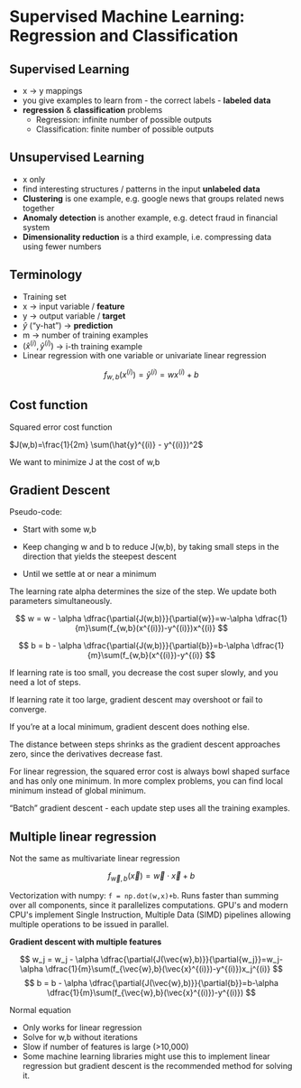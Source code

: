 # Supervised Machine Learning: Regression and Classification

## Supervised Learning

- x → y mappings
- you give examples to learn from - the correct labels - **labeled** **data**
- **regression** & **classification** problems
    - Regression: infinite number of possible outputs
    - Classification: finite number of possible outputs

## Unsupervised Learning

- x only
- find interesting structures / patterns in the input **unlabeled** **data**
- **Clustering** is one example, e.g. google news that groups related news together
- **Anomaly** **detection** is another example, e.g. detect fraud in financial system
- **Dimensionality reduction** is a third example, i.e. compressing data using fewer numbers

## Terminology

- Training set
- x → input variable / **feature**
- y → output variable / **target**
- $\hat{y}$ (“y-hat”) → **prediction**
- m → number of training examples
- $(\hat{x}^{(i)}, \hat{y}^{(i)})$ → i-th training example
- Linear regression with one variable or univariate linear regression

$$
f_{w,b}(x^{(i)})=\hat{y}^{(i)}=wx^{(i)}+b
$$

## Cost function

Squared error cost function

$J(w,b)=\frac{1}{2m} \sum(\hat{y}^{(i)} - y^{(i)})^2$

We want to minimize J at the cost of w,b

## Gradient Descent
Pseudo-code:

- Start with some w,b

- Keep changing w and b to reduce J(w,b), by taking small steps in the direction that yields the steepest descent

- Until we settle at or near a minimum

The learning rate alpha determines the size of the step. We update both parameters simultaneously.

$$
w = w - \alpha \dfrac{\partial{J(w,b)}}{\partial{w}}=w-\alpha \dfrac{1}{m}\sum(f_{w,b}(x^{(i)})-y^{(i)})x^{(i)}
$$

$$
b = b - \alpha \dfrac{\partial{J(w,b)}}{\partial{b}}=b-\alpha \dfrac{1}{m}\sum(f_{w,b}(x^{(i)})-y^{(i)}
$$

If learning rate is too small, you decrease the cost super slowly, and you need a lot of steps. 

If learning rate it too large, gradient descent may overshoot or fail to converge. 

If you’re at a local minimum, gradient descent does nothing else.

The distance between steps shrinks as the gradient descent approaches zero, since the derivatives decrease fast.

For linear regression, the squared error cost is always bowl shaped surface and has only one minimum. In more complex problems, you can find local minimum instead of global minimum. 

“Batch” gradient descent - each update step uses all the training examples.

## Multiple linear regression
Not the same as multivariate linear regression

$$
f_{\vec{w},b}(\vec{x})=\vec{w}\cdot\vec{x}+b
$$

Vectorization with numpy: `f = np.dot(w,x)+b`. Runs faster than summing over all components, since it parallelizes computations. GPU's and modern CPU's implement Single Instruction, Multiple Data (SIMD) pipelines allowing multiple operations to be issued in parallel.


**Gradient descent with multiple features**

$$
w_j = w_j - \alpha \dfrac{\partial{J(\vec{w},b)}}{\partial{w_j}}=w_j-\alpha \dfrac{1}{m}\sum(f_{\vec{w},b}(\vec{x}^{(i)})-y^{(i)})x_j^{(i)}
$$
$$
b = b - \alpha \dfrac{\partial{J(\vec{w},b)}}{\partial{b}}=b-\alpha \dfrac{1}{m}\sum(f_{\vec{w},b}(\vec{x}^{(i)})-y^{(i)})
$$

Normal equation
- Only works for linear regression
- Solve for w,b without iterations
- Slow if number of features is large (>10,000)
- Some machine learning libraries might use this to implement linear regression but gradient descent is the recommended method for solving it.

